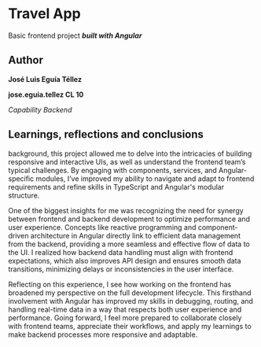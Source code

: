 # Travel App

Basic frontend project ***built with Angular***

## Author
**José Luis Eguía Téllez**

**jose.eguia.tellez CL 10**

*Capability Backend*

## Learnings, reflections and conclusions
background, this project allowed me to delve into the intricacies of building responsive and interactive UIs, as well as understand the frontend team’s typical challenges. By engaging with components, services, and Angular-specific modules, I’ve improved my ability to navigate and adapt to frontend requirements and refine skills in TypeScript and Angular's modular structure.

One of the biggest insights for me was recognizing the need for synergy between frontend and backend development to optimize performance and user experience. Concepts like reactive programming and component-driven architecture in Angular directly link to efficient data management from the backend, providing a more seamless and effective flow of data to the UI. I realized how backend data handling must align with frontend expectations, which also improves API design and ensures smooth data transitions, minimizing delays or inconsistencies in the user interface.

Reflecting on this experience, I see how working on the frontend has broadened my perspective on the full development lifecycle. This firsthand involvement with Angular has improved my skills in debugging, routing, and handling real-time data in a way that respects both user experience and performance. Going forward, I feel more prepared to collaborate closely with frontend teams, appreciate their workflows, and apply my learnings to make backend processes more responsive and adaptable.
